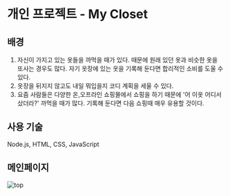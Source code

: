 # 개인 프로젝트 - My Closet

## 배경
1. 자신이 가지고 있는 옷들을 까먹을 때가 있다. 때문에 원래 있던 옷과 비슷한 옷을 또사는 경우도 많다.
자기 옷장에 있는 옷을 기록해 둔다면 합리적인 소비를 도울 수 있다.
2. 옷장을 뒤지지 않고도 내일 뭐입을지 코디 계획을 세울 수 있다.
3. 요즘 사람들은 다양한 온,오프라인 쇼핑몰에서 쇼핑을 하기 때문에 '어 이옷 어디서샀더라?' 까먹을 때가 많다.
기록해 둔다면 다음 쇼핑때 매우 유용할 것이다.

## 사용 기술
Node.js, HTML, CSS, JavaScript

## 메인페이지
![top](https://user-images.githubusercontent.com/62459690/93715022-9832e480-fba1-11ea-92d4-90a509a3132a.png)

